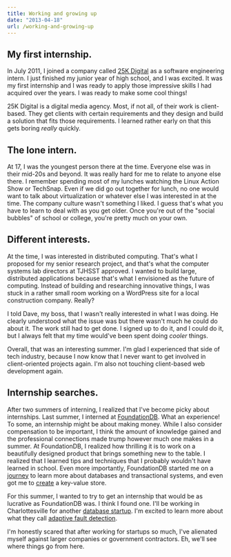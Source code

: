 ```yaml
---
title: Working and growing up
date: "2013-04-18"
url: /working-and-growing-up
---
```



## My first internship.

In July 2011, I joined a company called [25K Digital](https://25kdigital.com/) as a software engineering intern. I just finished my junior year of high school, and I was excited. It was my first internship and I was ready to apply those impressive skills I had acquired over the years. I was ready to make some cool things!

25K Digital is a digital media agency. Most, if not all, of their work is client-based. They get clients with certain requirements and they design and build a solution that fits those requirements. I learned rather early on that this gets boring *really* quickly.

## The lone intern.

At 17, I was the youngest person there at the time. Everyone else was in their mid-20s and beyond. It was really hard for me to relate to anyone else there. I remember spending most of my lunches watching the Linux Action Show or TechSnap. Even if we did go out together for lunch, no one would want to talk about virtualization or whatever else I was interested in at the time. The company culture wasn't something I liked. I guess that's what you have to learn to deal with as you get older. Once you're out of the "social bubbles" of school or college, you're pretty much on your own.

## Different interests.

At the time, I was interested in distributed computing. That's what I proposed for my senior research project, and that's what the computer systems lab directors at TJHSST approved. I wanted to build large, distributed applications because that's what I envisioned as the future of computing. Instead of building and researching innovative things, I was stuck in a rather small room working on a WordPress site for a local construction company. Really?

I told Dave, my boss, that I wasn't really interested in what I was doing. He clearly understood what the issue was but there wasn't much he could do about it. The work still had to get done. I signed up to do it, and I could do it, but I always felt that my time would've been spent doing *cooler* things.

Overall, that was an interesting summer. I'm glad I experienced that side of tech industry, because I now know that I never want to get involved in client-oriented projects again. I'm also not touching client-based web development again.

## Internship searches.

After two summers of interning, I realized that I've become picky about internships. Last summer, I interned at [FoundationDB](https://foundationdb.com/). What an experience! To some, an internship might be about making money. While I also consider compensation to be important, I think the amount of knowledge gained and the professional connections made trump however much one makes in a summer. At FoundationDB, I realized how thrilling it is to work on a beautifully designed product that brings something new to the table. I realized that I learned tips and techniques that I probably wouldn't have learned in school. Even more importantly, FoundationDB started me on a [journey](https://misfra.me/writing-a-database) to learn more about databases and transactional systems, and even got me to [create](https://misfra.me/adversaria) a key-value store.

For this summer, I wanted to try to get an internship that would be as lucrative as FoundationDB was. I think I found one. I'll be working in Charlottesville for another [database startup](https://vividcortex.com/). I'm excited to learn more about what they call [adaptive fault detection](https://vividcortex.com/blog/2013/04/17/how-does-adaptive-fault-detection-work-does-it-really-eliminate-thresholds/).

I'm honestly scared that after working for startups so much, I've alienated myself against larger companies or government contractors. Eh, we'll see where things go from here.

